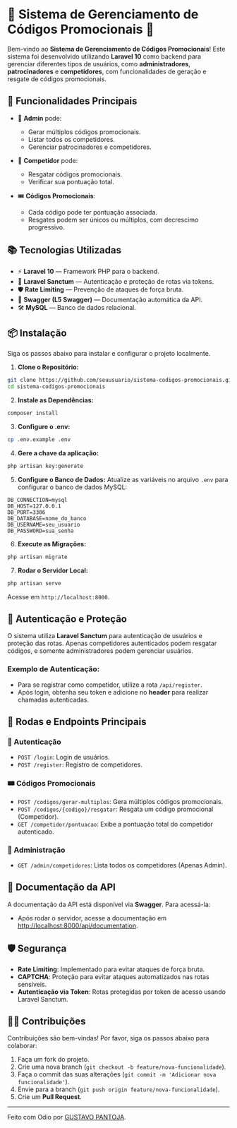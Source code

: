 
# 🎉 Sistema de Gerenciamento de Códigos Promocionais 🎉

Bem-vindo ao **Sistema de Gerenciamento de Códigos Promocionais**! Este sistema foi desenvolvido utilizando **Laravel 10** como backend para gerenciar diferentes tipos de usuários, como **administradores**, **patrocinadores** e **competidores**, com funcionalidades de geração e resgate de códigos promocionais.

## 🚀 Funcionalidades Principais

- 👑 **Admin** pode:
    - Gerar múltiplos códigos promocionais.
    - Listar todos os competidores.
    - Gerenciar patrocinadores e competidores.

- 🎯 **Competidor** pode:
    - Resgatar códigos promocionais.
    - Verificar sua pontuação total.

- 🎟️ **Códigos Promocionais**:
    - Cada código pode ter pontuação associada.
    - Resgates podem ser únicos ou múltiplos, com decrescimo progressivo.

## 📚 Tecnologias Utilizadas

- ⚡ **Laravel 10** — Framework PHP para o backend.
- 🔐 **Laravel Sanctum** — Autenticação e proteção de rotas via tokens.
- 🛡️ **Rate Limiting** — Prevenção de ataques de força bruta.
- 📜 **Swagger (L5 Swagger)** — Documentação automática da API.
- 🛠️ **MySQL** — Banco de dados relacional.

## 📦 Instalação

Siga os passos abaixo para instalar e configurar o projeto localmente.

1. **Clone o Repositório:**

```bash
git clone https://github.com/seuusuario/sistema-codigos-promocionais.git
cd sistema-codigos-promocionais
```

2. **Instale as Dependências:**

```bash
composer install
```

3. **Configure o .env:**

```bash
cp .env.example .env
```

4. **Gere a chave da aplicação:**

```bash
php artisan key:generate
```

5. **Configure o Banco de Dados:**
   Atualize as variáveis no arquivo `.env` para configurar o banco de dados MySQL:

```env
DB_CONNECTION=mysql
DB_HOST=127.0.0.1
DB_PORT=3306
DB_DATABASE=nome_do_banco
DB_USERNAME=seu_usuario
DB_PASSWORD=sua_senha
```

6. **Execute as Migrações:**

```bash
php artisan migrate
```

7. **Rodar o Servidor Local:**

```bash
php artisan serve
```

Acesse em `http://localhost:8000`.

## 🔐 Autenticação e Proteção

O sistema utiliza **Laravel Sanctum** para autenticação de usuários e proteção das rotas. Apenas competidores autenticados podem resgatar códigos, e somente administradores podem gerenciar usuários.

### Exemplo de Autenticação:

- Para se registrar como competidor, utilize a rota `/api/register`.
- Após login, obtenha seu token e adicione no **header** para realizar chamadas autenticadas.

## 🔧 Rodas e Endpoints Principais

### 🔐 Autenticação
- `POST /login`: Login de usuários.
- `POST /register`: Registro de competidores.

### 🎟️ Códigos Promocionais
- `POST /codigos/gerar-multiplos`: Gera múltiplos códigos promocionais.
- `POST /codigos/{codigo}/resgatar`: Resgata um código promocional (Competidor).
- `GET /competidor/pontuacao`: Exibe a pontuação total do competidor autenticado.

### 👑 Administração
- `GET /admin/competidores`: Lista todos os competidores (Apenas Admin).

## 🚀 Documentação da API

A documentação da API está disponível via **Swagger**. Para acessá-la:

- Após rodar o servidor, acesse a documentação em [http://localhost:8000/api/documentation](http://localhost:8000/api/documentation).

## 🛡️ Segurança

- **Rate Limiting**: Implementado para evitar ataques de força bruta.
- **CAPTCHA**: Proteção para evitar ataques automatizados nas rotas sensíveis.
- **Autenticação via Token**: Rotas protegidas por token de acesso usando Laravel Sanctum.

## 🧑‍💻 Contribuições

Contribuições são bem-vindas! Por favor, siga os passos abaixo para colaborar:

1. Faça um fork do projeto.
2. Crie uma nova branch (`git checkout -b feature/nova-funcionalidade`).
3. Faça o commit das suas alterações (`git commit -m 'Adicionar nova funcionalidade'`).
4. Envie para a branch (`git push origin feature/nova-funcionalidade`).
5. Crie um **Pull Request**.

---

Feito com Odio por [GUSTAVO PANTOJA](https://github.com/seuusuario).
